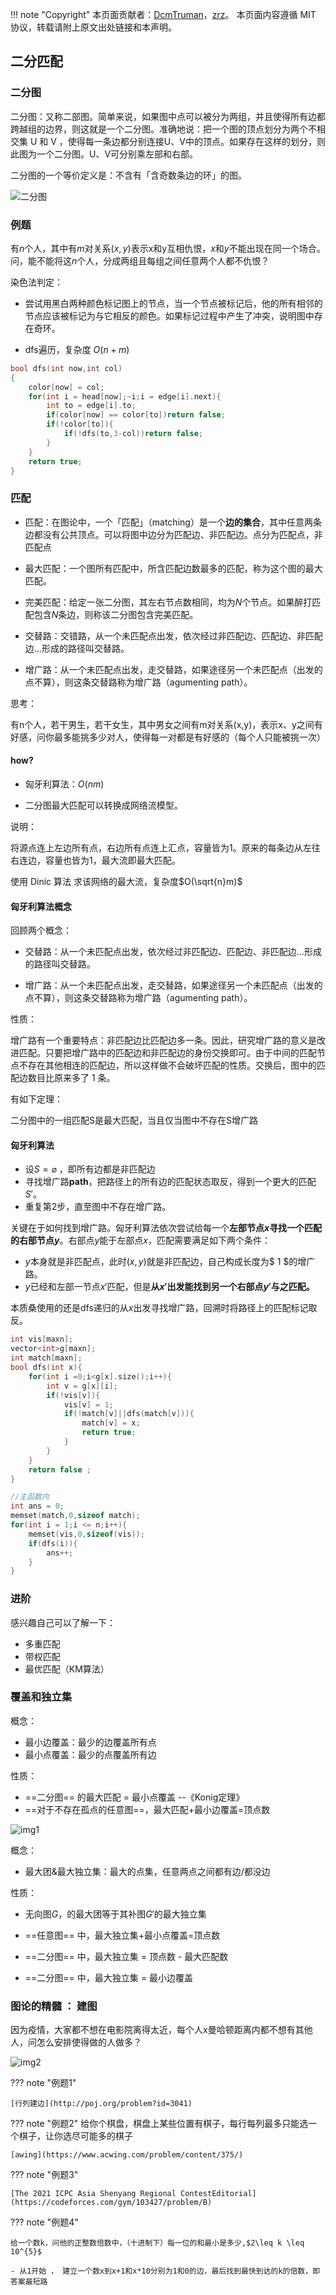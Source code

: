 
!!! note "Copyright"
    本页面贡献者：[DcmTruman](https://github.com/DcmTruman)，[zrz](https://github.com/BehindShadow)。
    本页面内容遵循 MIT 协议，转载请附上原文出处链接和本声明。

## 二分匹配


### 二分图


二分图：又称二部图。简单来说，如果图中点可以被分为两组，并且使得所有边都跨越组的边界，则这就是一个二分图。准确地说：把一个图的顶点划分为两个不相交集 U 和 V ，使得每一条边都分别连接U、V中的顶点。如果存在这样的划分，则此图为一个二分图。U、V可分别乘左部和右部。

二分图的一个等价定义是：不含有「含奇数条边的环」的图。

![二分图](./img/BipartG.png)

### 例题

有$n$个人，其中有$m$对关系$(x,y)$表示x和y互相仇恨，$x$和$y$不能出现在同一个场合。问，能不能将这$n$个人，分成两组且每组之间任意两个人都不仇恨？


染色法判定：

- 尝试用黑白两种颜色标记图上的节点，当一个节点被标记后，他的所有相邻的节点应该被标记为与它相反的颜色。如果标记过程中产生了冲突，说明图中存在奇环。

- dfs遍历，复杂度 $O(n+m)$


```c++
bool dfs(int now,int col)
{
    color[now] = col;
    for(int i = head[now];~i;i = edge[i].next){
        int to = edge[i].to;
        if(color[now] == color[to])return false;
        if(!color[to]){
            if(!dfs(to,3-col))return false;
        }
    }
    return true;
}
```


### 匹配

- 匹配：在图论中，一个「匹配」（matching）是一个**边的集合**，其中任意两条边都没有公共顶点。可以将图中边分为匹配边、非匹配边。点分为匹配点，非匹配点

- 最大匹配：一个图所有匹配中，所含匹配边数最多的匹配，称为这个图的最大匹配。

- 完美匹配：给定一张二分图，其左右节点数相同，均为$N$个节点。如果醉打匹配包含$N$条边，则称该二分图包含完美匹配。

- 交替路：交错路，从一个未匹配点出发，依次经过非匹配边、匹配边、非匹配边…形成的路径叫交替路。

- 增广路：从一个未匹配点出发，走交替路，如果途径另一个未匹配点（出发的点不算），则这条交替路称为增广路（agumenting path）。


思考：

有n个人，若干男生，若干女生，其中男女之间有m对关系(x,y)，表示x、y之间有好感，问你最多能挑多少对人，使得每一对都是有好感的（每个人只能被挑一次）

#### how?

- 匈牙利算法：$O(nm)$

- 二分图最大匹配可以转换成网络流模型。

说明：

将源点连上左边所有点，右边所有点连上汇点，容量皆为1。原来的每条边从左往右连边，容量也皆为1，最大流即最大匹配。

使用 Dinic 算法 求该网络的最大流，复杂度$O(\sqrt{n}m)$

#### 匈牙利算法概念

回顾两个概念：

- 交替路：从一个未匹配点出发，依次经过非匹配边、匹配边、非匹配边…形成的路径叫交替路。

- 增广路：从一个未匹配点出发，走交替路，如果途径另一个未匹配点（出发的点不算），则这条交替路称为增广路（agumenting path）。

性质：

增广路有一个重要特点：非匹配边比匹配边多一条。因此，研究增广路的意义是改进匹配。只要把增广路中的匹配边和非匹配边的身份交换即可。由于中间的匹配节点不存在其他相连的匹配边，所以这样做不会破坏匹配的性质。交换后，图中的匹配边数目比原来多了 1 条。

有如下定理：

二分图中的一组匹配S是最大匹配，当且仅当图中不存在S增广路



#### 匈牙利算法

- 设$S = \varnothing$ ，即所有边都是非匹配边
- 寻找增广路**path**，把路径上的所有边的匹配状态取反，得到一个更大的匹配$S'$。
- 重复第2步，直至图中不存在增广路。

关键在于如何找到增广路。匈牙利算法依次尝试给每一个**左部节点$x$寻找一个匹配的右部节点$y$**。右部点$y$能于左部点$x$，匹配需要满足如下两个条件：

- $y$本身就是非匹配点，此时$(x,y)$就是非匹配边，自己构成长度为$ 1 $的增广路。
- $y$已经和左部一节点$x'$匹配，但是**从$x'$出发能找到另一个右部点$y'$与之匹配。** 

本质桑使用的还是dfs递归的从$x$出发寻找增广路，回溯时将路径上的匹配标记取反。

```cpp
int vis[maxn];
vector<int>g[maxn];
int match[maxn];
bool dfs(int x){
    for(int i =0;i<g[x].size();i++){
        int v = g[x][i];
        if(!vis[v]){
            vis[v] = 1;
            if(!match[v]||dfs(match[v])){
                match[v] = x;
                return true;
            }
        }
    }
    return false ;
}
```

```cpp
//主函数内
int ans = 0;
memset(match,0,sizeof match);
for(int i = 1;i <= n;i++){
    memset(vis,0,sizeof(vis));
    if(dfs(i)){
        ans++;
    }
}
```

### 进阶

感兴趣自己可以了解一下：

-  多重匹配
-  带权匹配
-  最优匹配（KM算法）

### 覆盖和独立集

概念：

- 最小边覆盖：最少的边覆盖所有点
- 最小点覆盖：最少的点覆盖所有边


性质：

- ==二分图== 的最大匹配 = 最小点覆盖  --《Konig定理》
- ==对于不存在孤点的任意图==，最大匹配+最小边覆盖=顶点数

![img1](./img/Match1.png)

概念：

- 最大团&最大独立集：最大的点集，任意两点之间都有边/都没边

性质：

- 无向图$G$，的最大团等于其补图$G'$的最大独立集

- ==任意图== 中，最大独立集+最小点覆盖=顶点数
- ==二分图== 中，最大独立集 = 顶点数 - 最大匹配数
- ==二分图== 中，最大独立集 = 最小边覆盖


### 图论的精髓 ： 建图

因为疫情，大家都不想在电影院离得太近，每个人x曼哈顿距离内都不想有其他人，问怎么安排使得做的人做多？

![img2](./img/Match2.png)



??? note "例题1"
    
    [行列建边](http://poj.org/problem?id=3041)

??? note "例题2"
    给你个棋盘，棋盘上某些位置有棋子，每行每列最多只能选一个棋子，让你选尽可能多的棋子

    [awing](https://www.acwing.com/problem/content/375/)

??? note "例题3"

    [The 2021 ICPC Asia Shenyang Regional ContestEditorial](https://codeforces.com/gym/103427/problem/B)

??? note "例题4"

    给一个数k，问他的正整数倍数中，（十进制下）每一位的和最小是多少,$2\leq k \leq 10^{5}$

    - 从1开始 ， 建立一个数x到x+1和x*10分别为1和0的边，最后找到最快到达的k的倍数，即答案最短路


